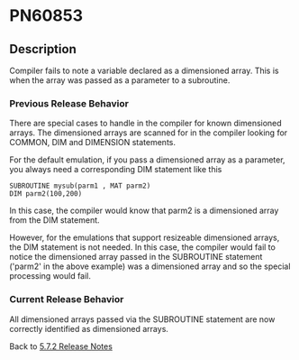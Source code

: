 # PN60853

<PageHeader />

## Description

Compiler fails to note a variable declared as a dimensioned array. This is when the array was passed as a parameter to a subroutine.

### Previous Release Behavior

There are special cases to handle in the compiler for known dimensioned arrays. The dimensioned arrays are scanned for in the compiler looking for COMMON, DIM and DIMENSION statements.

For the default emulation, if you pass a dimensioned array as a parameter, you always need a corresponding DIM statement like this

```
SUBROUTINE mysub(parm1 , MAT parm2)
DIM parm2(100,200)
```

In this case, the compiler would know that parm2 is a dimensioned array from the DIM statement.

However, for the emulations that support resizeable dimensioned arrays, the DIM statement is not needed. In this case, the compiler would fail to notice the dimensioned array passed in the SUBROUTINE statement ('parm2' in the above example) was a dimensioned array and so the special processing would fail.

### Current Release Behavior

All dimensioned arrays passed via the SUBROUTINE statement are now correctly identified as dimensioned arrays.

Back to [5.7.2 Release Notes](./../README.md)
